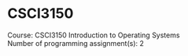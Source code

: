 # CSCI3150
Course: CSCI3150 Introduction to Operating Systems  
Number of programming assignment(s): 2
